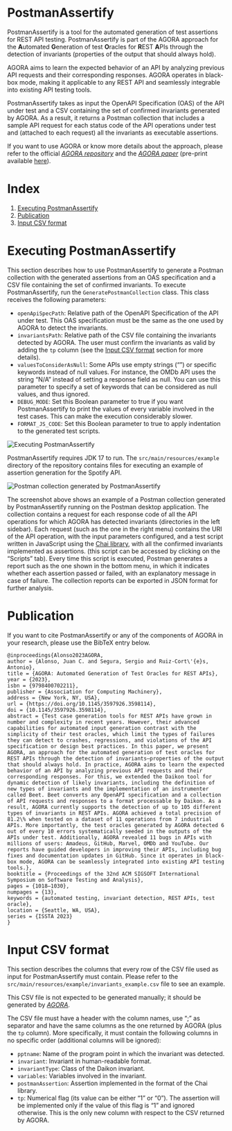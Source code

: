 # PostmanAssertify

PostmanAssertify is a tool for the automated generation of test assertions for REST API testing. PostmanAssertify is part of the AGORA approach for the **A**utomated **G**eneration of test **O**racles for **R**EST **A**PIs through the detection of invariants (properties of the output that should always hold).

AGORA aims to learn the expected behavior of an API by analyzing previous API requests and their corresponding responses. AGORA operates in black-box mode, making it applicable to any REST API and seamlessly integrable into existing API testing tools.

PostmanAssertify takes as input the OpenAPI Specification (OAS) of the API under test and a CSV containing the set of confirmed invariants generated by AGORA. As a result, it returns a Postman collection that includes a sample API request for each status code of the API operations under test and (attached to each request) all the invariants as executable assertions.

If you want to use AGORA or know more details about the approach, please refer to the official [*AGORA repository*](https://github.com/isa-group/Beet) and the [*AGORA paper*](https://dl.acm.org/doi/10.1145/3597926.3598114)  (pre-print available [here](https://www.javalenzuela.com/publication/2023_issta_agora/2023_issta_agora.pdf)).



# Index

1. [Executing PostmanAssertify](#executing-postmanassertify)
2. [Publication](#publication)
3. [Input CSV format](#input-csv-format)

# Executing PostmanAssertify

This section describes how to use PostmanAssertify to generate a Postman collection with the generated assertions from an OAS specification and a CSV file containing the set of confirmed invariants. To execute PostmanAssertify, run the `GeneratePostmanCollection` class. This class receives the following parameters:
- `openApiSpecPath`: Relative path of the OpenAPI Specification of the API under test. This OAS specification must be the same as the one used by AGORA to detect the invariants.
- `invariantsPath`: Relative path of the CSV file containing the invariants detected by AGORA. The user must confirm the invariants as valid by adding the `tp` column (see the [Input CSV format](#input-csv-format) section for more details).
- `valuesToConsiderAsNull`: Some APIs use empty strings (“”) or specific keywords instead of null values. For instance, the OMDb API uses the string “N/A” instead of setting a response field as null. You can use this parameter to specify a set of keywords that can be considered as null values, and thus ignored.
- `DEBUG_MODE`: Set this Boolean parameter to true if you want PostmanAssertify to print the values of every variable involved in the test cases. This can make the execution considerably slower.
- `FORMAT_JS_CODE`: Set this Boolean parameter to true to apply indentation to the generated test scripts.

![Executing PostmanAssertify](https://i.imgur.com/RSSHyel.png)

PostmanAssertify requires JDK 17 to run. The `src/main/resources/example` directory of the repository contains files for executing an example of assertion generation for the Spotify API.

![Postman collection generated by PostmanAssertify](https://i.imgur.com/iFSYWbG.png)

The screenshot above shows an example of a Postman collection generated by PostmanAssertify running on the Postman desktop application. The collection contains a request for each response code of all the API operations for which AGORA has detected invariants (directories in the left sidebar). Each request (such as the one in the right menu) contains the URI of the API operation, with the input parameters configured, and a test script written in JavaScript using the [Chai library](https://www.chaijs.com), with all the confirmed invariants implemented as assertions. (this script can be accessed by clicking on the “Scripts” tab). Every time this script is executed, Postman generates a report such as the one shown in the bottom menu, in which it indicates whether each assertion passed or failed, with an explanatory message in case of failure. The collection reports can be exported in JSON format for further analysis.

# Publication

If you want to cite PostmanAssertify or any of the components of AGORA in your research, please use the BibTeX entry below.

```
@inproceedings{Alonso2023AGORA,
author = {Alonso, Juan C. and Segura, Sergio and Ruiz-Cort\'{e}s, Antonio},
title = {AGORA: Automated Generation of Test Oracles for REST APIs},
year = {2023},
isbn = {9798400702211},
publisher = {Association for Computing Machinery},
address = {New York, NY, USA},
url = {https://doi.org/10.1145/3597926.3598114},
doi = {10.1145/3597926.3598114},
abstract = {Test case generation tools for REST APIs have grown in number and complexity in recent years. However, their advanced capabilities for automated input generation contrast with the simplicity of their test oracles, which limit the types of failures they can detect to crashes, regressions, and violations of the API specification or design best practices. In this paper, we present AGORA, an approach for the automated generation of test oracles for REST APIs through the detection of invariants—properties of the output that should always hold. In practice, AGORA aims to learn the expected behavior of an API by analyzing previous API requests and their corresponding responses. For this, we extended the Daikon tool for dynamic detection of likely invariants, including the definition of new types of invariants and the implementation of an instrumenter called Beet. Beet converts any OpenAPI specification and a collection of API requests and responses to a format processable by Daikon. As a result, AGORA currently supports the detection of up to 105 different types of invariants in REST APIs. AGORA achieved a total precision of 81.2\% when tested on a dataset of 11 operations from 7 industrial APIs. More importantly, the test oracles generated by AGORA detected 6 out of every 10 errors systematically seeded in the outputs of the APIs under test. Additionally, AGORA revealed 11 bugs in APIs with millions of users: Amadeus, GitHub, Marvel, OMDb and YouTube. Our reports have guided developers in improving their APIs, including bug fixes and documentation updates in GitHub. Since it operates in black-box mode, AGORA can be seamlessly integrated into existing API testing tools.},
booktitle = {Proceedings of the 32nd ACM SIGSOFT International Symposium on Software Testing and Analysis},
pages = {1018–1030},
numpages = {13},
keywords = {automated testing, invariant detection, REST APIs, test oracle},
location = {Seattle, WA, USA},
series = {ISSTA 2023}
}
```

# Input CSV format

This section describes the columns that every row of the CSV file used as input for PostmanAssertify must contain. Please refer to the `src/main/resources/example/invariants_example.csv` file to see an example.

This CSV file is not expected to be generated manually; it should be generated by [*AGORA*](https://github.com/isa-group/Beet).

The CSV file must have a header with the column names, use “;” as separator and have the same columns as the one returned by AGORA (plus the `tp` column). More specifically, it must contain the following columns in no specific order (additional columns will be ignored):
- `pptname`: Name of the program point in which the invariant was detected.
- `invariant`: Invariant in human-readable format.
- `invariantType`: Class of the Daikon invariant.
- `variables`: Variables involved in the invariant.
- `postmanAssertion`: Assertion implemented in the format of the Chai library.
- `tp`: Numerical flag (its value can be either “1” or “0”). The assertion will be implemented only if the value of this flag is “1” and ignored otherwise. This is the only new column with respect to the CSV returned by AGORA.
